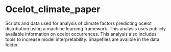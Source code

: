 # Ocelot_climate_paper
Scripts and data used for analysis of climate factors predicting ocelot distribution using a machine learning framework. 
This analysis uses publicly available information on ocelot occurrences. 
This analysis also includes tools to increase model interpretability. Shapefiles are availble in the data folder. 

